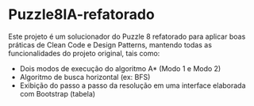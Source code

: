 # Puzzle8IA-refatorado
 
Este projeto é um solucionador do Puzzle 8 refatorado para aplicar boas práticas de Clean Code e Design Patterns, mantendo todas as funcionalidades do projeto original, tais como:

- Dois modos de execução do algoritmo A* (Modo 1 e Modo 2)
- Algoritmo de busca horizontal (ex: BFS)
- Exibição do passo a passo da resolução em uma interface elaborada com Bootstrap (tabela)